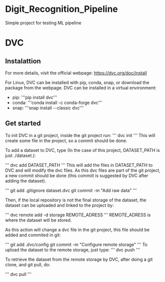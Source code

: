 # Digit_Recognition_Pipeline
Simple project for testing ML pipeline

# DVC

## Instalattion
For more details, visit the official webpage: https://dvc.org/doc/install

For Linux, DVC can be installed with pip, conda, snap, or download the package from the webpage. DVC can be installed in a virtual environment:
* pip: '''pip install dvc'''
* conda: '''conda install -c conda-forge dvc'''
* snap: '''snap install --classic dvc'''

## Get started

To init DVC in a git project, inside the git project run:
'''
dvc init
'''
This will create some file in the project, so a commit should be done.

To add a dataset to DVC, type (In the case of this project, DATASET_PATH is just ./dataset.):

'''
dvc add DATASET_PATH
'''
This will add the files in DATASET_PATH to DVC and will modify the dvc files. As this dvc files are part of the git project, a new commit should be done (this commiit is suggested by DVC after adding the dataset).

'''
git add .gitignore dataset.dvc
git commit -m "Add raw data"
'''

Then, if the local repository is not the final storage of the dataset, the dataset can be uploaded and linked to the project by:

'''
dvc remote add -d storage REMOTE_ADRESS
'''
REMOTE_ADRESS is where the dataset will be stored. 

As this action will change a dvc file in the git project, this file should be added and commited in git:

'''
git add .dvc/config
git commit -m "Configure remote storage"
'''
To upload the dataset to the remote storage, just type:
'''
dvc push
'''

To retrieve the dataset from the remote storage by DVC, after doing a git clone, and git pull, do:

'''
dvc pull
'''
